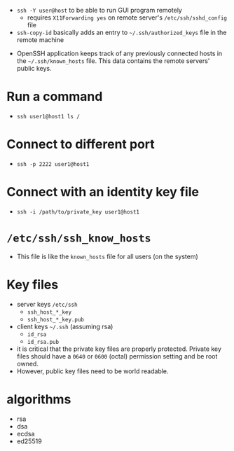 * `ssh -Y user@host` to be able to run GUI program remotely
  * requires `X11Forwarding yes` on remote server's `/etc/ssh/sshd_config` file
* `ssh-copy-id` basically adds an entry to `~/.ssh/authorized_keys` file in the remote machine

- OpenSSH application keeps track of any previously connected hosts in the `~/.ssh/known_hosts` file. This data contains the remote servers’ public keys.

# Run a command
- `ssh user1@host1 ls /`

# Connect to different port
- `ssh -p 2222 user1@host1`

# Connect with an identity key file
- `ssh -i /path/to/private_key user1@host1`

# `/etc/ssh/ssh_know_hosts`
- This file is like the `known_hosts` file for all users (on the system)

# Key files
- server keys `/etc/ssh`
  - `ssh_host_*_key`
  - `ssh_host_*_key.pub`
- client keys `~/.ssh` (assuming rsa)
  - `id_rsa`
  - `id_rsa.pub`
- it is critical that the private key files are properly protected. Private key files should have a `0640` or `0600` (octal) permission setting and be root owned.
- However, public key files need to be world readable.

# algorithms
- rsa
- dsa
- ecdsa
- ed25519
